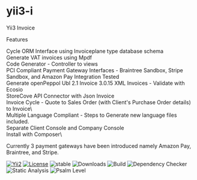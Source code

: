 # yii3-i
Yii3 Invoice

Features

Cycle ORM Interface using Invoiceplane type database schema\
Generate VAT invoices using Mpdf\
Code Generator - Controller to views\
PCI Compliant Payment Gateway Interfaces - Braintree Sandbox, Stripe Sandbox, and Amazon Pay Integration Tested\
Generate openPeppol Ubl 2.1 Invoice 3.0.15 XML Invoices - Validate with Ecosio\
StoreCove API Connector with Json Invoice\
Invoice Cycle - Quote to Sales Order (with Client's Purchase Order details) to Invoice\     
Multiple Language Compliant - Steps to Generate new language files included.\
Separate Client Console and Company Console\
Install with Composer\

Currently 3 payment gateways have been introduced namely Amazon Pay, Braintree, and Stripe. 

[![Yii2](https://img.shields.io/badge/Powered_by-Yii_Framework-green.svg?style=flat)](https://www.yiiframework.com/) [![License](https://img.shields.io/badge/License-MIT-blue.svg)](https://opensource.org/licenses/MIT) ![stable](https://img.shields.io/static/v1?label=No%20Release&message=0.0.0&color=9cf)  ![Downloads](https://img.shields.io/static/v1?label=Downloads/week&message=185&color=9cf)  ![Build](https://img.shields.io/static/v1?label=Build&message=Passing&color=66ff00)
![Dependency Checker](https://img.shields.io/static/v1?label=Dependency%20Checker&message=Passing&color=66ff00) ![Static Analysis](https://img.shields.io/static/v1?label=Static%20Analysis&message=Passing&color=66ff00)
![Psalm Level](https://img.shields.io/static/v1?label=Psalm%20Level&message=1&color=66ff00)

